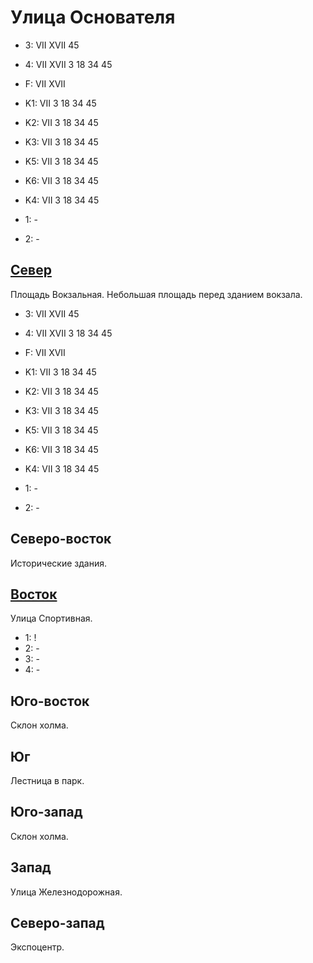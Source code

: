 # Улица Основателя

* 3:    VII XVII    45
* 4:    VII XVII    3   18  34  45
* F:    VII XVII
* K1:   VII
        3   18  34  45
* K2:   VII
        3   18  34  45
* K3:   VII
        3   18  34  45
* K5:   VII
        3   18  34  45

* K6:   VII
        3   18  34  45
* K4:   VII
        3   18  34  45
* 1:    -
* 2:    -

## [Север](./11500025.md)

Площадь Вокзальная.
Небольшая площадь перед зданием вокзала.

* 3:    VII XVII    45
* 4:    VII XVII    3   18  34  45
* F:    VII XVII
* K1:   VII
        3   18  34  45
* K2:   VII
        3   18  34  45
* K3:   VII
        3   18  34  45
* K5:   VII
        3   18  34  45

* K6:   VII
        3   18  34  45
* K4:   VII
        3   18  34  45
* 1:    -
* 2:    -

## Северо-восток

Исторические здания.

## [Восток](./510130.md)

Улица Спортивная.

* 1:    !
* 2:    -
* 3:    -
* 4:    -

## Юго-восток

Склон холма.

## Юг

Лестница в парк.

## Юго-запад

Склон холма.

## Запад

Улица Железнодорожная.

## Северо-запад

Экспоцентр.
